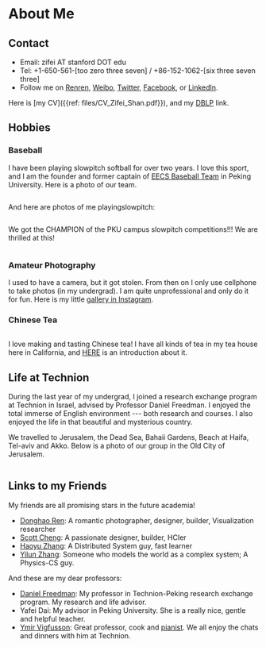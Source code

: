 About Me
====

Contact
----

* Email: zifei AT stanford DOT edu
* Tel: +1-650-561-[too zero three seven] / +86-152-1062-[six three seven three] 
* Follow me on [Renren](http://www.renren.com/258061142), [Weibo](http://www.weibo.com/u/1676198360), [Twitter](https://twitter.com/zifeishan), [Facebook](https://www.facebook.com/zifei.shan), or [LinkedIn](http://www.linkedin.com/pub/zifei-shan/5a/555/6).

Here is [my CV]({{ref: files/CV_Zifei_Shan.pdf}}), and my [DBLP](http://www.informatik.uni-trier.de/~ley/pers/hd/s/Shan:Zifei.html) link.

<!-- 
My Strength Set
----

These strengths of mine are explored by [Gallup StrengthQuest](http://www.strengthsquest.com/home.aspx). Not necessarily accurate, just for a quick reference about me.

- **Includer:** accepting of others.
- **Individualization:** intrigued with the unique qualities of each person.
- **Maximizer:** seek to transform something strong into something superb.
- **Focus:** prioritize, then act.
- **Futuristic:** inspired by the future and what could be.
 -->


Hobbies
----

<!-- ### Baseball -->

<h3 id="baseball">Baseball</h3>

I have been playing slowpitch softball for over two years. I love this sport, and I am the founder and former captain of [EECS Baseball Team](http://page.renren.com/601017046) in Peking University. Here is a photo of our team.

<div class="row">
  <div class="col-md-6 col-md-offset-3">
    <div class="col-md-12">
      <div class="thumbnail">
        <a href="/images/eecsbaseball.jpg">
          <img class="" title="" src="/images/eecsbaseball_small.jpg" />
        </a>
      </div>
    </div>
  </div>
</div>

And here are photos of me playingslowpitch:

<div class="row">
  <div class="col-md-10 col-md-offset-1">
    <div class="col-md-4">
      <div class="thumbnail">
        <img class="" title="" src="/images/me_baseball.jpg" />
      </div>
    </div>
    <div class="col-md-4">
      <div class="thumbnail">
        <img class="" title="" src="/images/me-pitch.jpg" />
      </div>
    </div>
    <div class="col-md-4">
      <div class="thumbnail">
        <img class="" title="" src="/images/me-bat.jpg" />
      </div>
    </div>
  </div>
</div>

We got the CHAMPION of the PKU campus slowpitch competitions!!! We are thrilled at this!


<div class="row">
  <div class="col-md-10 col-md-offset-1">
    <div class="col-md-6">
      <div class="thumbnail">
        <a href="/images/eecsbaseball-caps.jpg">
          <img class="" title="" src="/images/eecsbaseball-caps-small.jpg" />
        </a>
      </div>
    </div>
    <div class="col-md-6">
      <div class="thumbnail">
        <a href="/images/eecsbaseball-champion.jpg">
          <img class="" title="" src="/images/eecsbaseball-champion-small.jpg" />
        </a>
      </div>
    </div>
  </div>
</div>

<!-- 
![image]({{ref:images/me_baseball.jpg}}) -->

### Amateur Photography

I used to have a camera, but it got stolen. From then on I only use cellphone to take photos (in my undergrad). I am quite unprofessional and only do it for fun. Here is my little [gallery in Instagram](http://instajelly.com/zifeishan/).

### Chinese Tea

<div class="row">
<div class="thumbnail col-md-6 col-md-offset-3">
  <a href="/2013/09/14/my-tea-house/">
    <img class="" title="" src="/images/tea/teahouse.jpg" />
  </a>
</div>
</div>

I love making and tasting Chinese tea! I have all kinds of tea in my tea house here in California, and [HERE]({{ref:2013/09/14/my-tea-house/}}) is an introduction about it.


<h2 id="technion">
Life at Technion
</h2>

During the last year of my undergrad, I joined a research exchange program at Technion in Israel, advised
by Professor Daniel Freedman. 
I enjoyed the total immerse of English environment --- both research and courses. I also enjoyed the life in that beautiful and mysterious country.

We travelled to Jerusalem, the Dead Sea, Bahaii Gardens, Beach at Haifa, Tel-aviv and Akko. Below is a photo of our group in the Old City of Jerusalem.

<div class="row">
  <div class="col-md-8 col-md-offset-2">
    <div class="col-md-12">
      <div class="thumbnail">
        <img class="" title="" src="/images/techpkugroup.jpg" />
      </div>
    </div>
  </div>
</div>


Links to my Friends
----

My friends are all promising stars in the future academia!

* [Donghao Ren](http://donghaoren.org/): A romantic photographer, designer, builder, Visualization researcher
* [Scott Cheng](http://scottcheng.com/): A passionate designer, builder, HCIer
* [Haoyu Zhang](http://www.haoyuzhang.org/): A Distributed System guy, fast learner
* [Yilun Zhang](http://www.yilunzhang.com/): Someone who models the world as a complex system; A Physics-CS guy.

And these are my dear professors:

* [Daniel Freedman](http://www.danielfreedman.org/): My professor in Technion-Peking research exchange program. My research and life advisor.
* Yafei Dai: My advisor in Peking University. She is a really nice, gentle and helpful teacher.
* [Ymir Vigfusson](http://www.ymsir.com/): Great professor, cook and [pianist](http://www.ymsir.com/?p=music). We all enjoy the chats and dinners with him at Technion.
